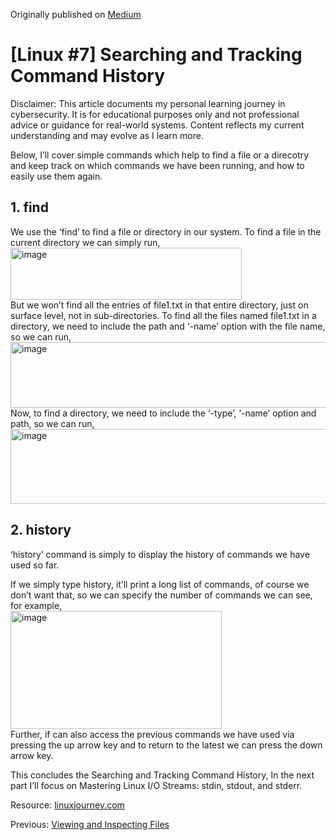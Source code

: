 Originally published on [Medium](https://medium.com/@aarya-sarfare/linux-7-searching-and-tracking-command-history-cc02694a9e24)

<h1>[Linux #7] Searching and Tracking Command History</h1>

Disclaimer: This article documents my personal learning journey in cybersecurity. It is for educational purposes only and not professional advice or guidance for real-world systems. Content reflects my current understanding and may evolve as I learn more.

Below, I’ll cover simple commands which help to find a file or a direcotry and keep track on which commands we have been running, and how to easily use them again.

<h2>1. find</h2>
We use the ‘find’ to find a file or directory in our system. To find a file in the current directory we can simply run,
<br>
<img width="370" height="83" alt="image" src="https://github.com/user-attachments/assets/07061544-7c5b-4bb4-854e-db3eb28f1960" />
<br>
But we won’t find all the entries of file1.txt in that entire directory, just on surface level, not in sub-directories. To find all the files named file1.txt in a directory, we need to include the path and ‘-name’ option with the file name, so we can run,
<br>
<img width="511" height="105" alt="image" src="https://github.com/user-attachments/assets/532af1d3-b7d2-4b09-96e9-31bb7d705099" />
<br>
Now, to find a directory, we need to include the ‘-type’, ‘-name’ option and path, so we can run,
<br>
<img width="598" height="120" alt="image" src="https://github.com/user-attachments/assets/5c08202c-1ca8-4b21-b74f-55957b039b8c" />
<br>

<h2>2. history</h2>

‘history’ command is simply to display the history of commands we have used so far.

If we simply type history, it’ll print a long list of commands, of course we don’t want that, so we can specify the number of commands we can see, for example,
<br>
<img width="338" height="189" alt="image" src="https://github.com/user-attachments/assets/1bf61a90-4abc-4102-b3b7-a9df2761df09" />
<br>
Further, if can also access the previous commands we have used via pressing the up arrow key and to return to the latest we can press the down arrow key.

This concludes the Searching and Tracking Command History, In the next part I’ll focus on Mastering Linux I/O Streams: stdin, stdout, and stderr.

Resource: [linuxjourney.com](https://linuxjourney.com/)

Previous: [Viewing and Inspecting Files](https://github.com/aarya095/cyber-blog/blob/main/linux_series/%5BLinux%20%236%5D%20Viewing%20and%20Inspecting%20Files.md)
